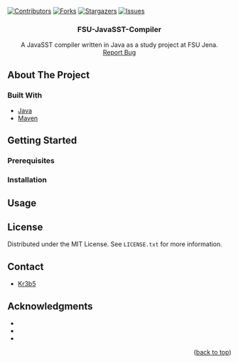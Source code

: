 <!-- PROJECT SHIELDS -->
[![Contributors][contributors-shield]][contributors-url]
[![Forks][forks-shield]][forks-url]
[![Stargazers][stars-shield]][stars-url]
[![Issues][issues-shield]][issues-url]



<h3 align="center">FSU-JavaSST-Compiler</h3>
  <p align="center">
    A JavaSST compiler written in Java as a study project at FSU Jena.
    <br />
    <a href="https://github.com/Kr3b5/FSU-JavaSST-Compiler/issues">Report Bug</a>
  </p>


<!-- ABOUT THE PROJECT -->
## About The Project




### Built With

* [Java](https://www.java.com/en/)
* [Maven](https://maven.apache.org/)


<!-- GETTING STARTED -->
## Getting Started



### Prerequisites


### Installation



<!-- USAGE EXAMPLES -->
## Usage


<!-- LICENSE -->
## License
Distributed under the MIT License. See `LICENSE.txt` for more information.


<!-- CONTACT -->
## Contact

* [Kr3b5](https://gitlab.com/Kr3b5)


<!-- ACKNOWLEDGMENTS -->
## Acknowledgments

* []()
* []()
* []()

<p align="right">(<a href="#top">back to top</a>)</p>



<!-- MARKDOWN LINKS & IMAGES -->
<!-- https://www.markdownguide.org/basic-syntax/#reference-style-links -->
[contributors-shield]: https://img.shields.io/github/contributors/github_username/repo_name.svg?style=for-the-badge
[contributors-url]: https://github.com/Kr3b5/FSU-JavaSST-Compiler/graphs/contributors
[forks-shield]: https://img.shields.io/github/forks/github_username/repo_name.svg?style=for-the-badge
[forks-url]: https://github.com/Kr3b5/FSU-JavaSST-Compiler/network/members
[stars-shield]: https://img.shields.io/github/stars/github_username/repo_name.svg?style=for-the-badge
[stars-url]: https://github.com/Kr3b5/FSU-JavaSST-Compiler/stargazers
[issues-shield]: https://img.shields.io/github/issues/github_username/repo_name.svg?style=for-the-badge
[issues-url]: https://github.com/Kr3b5/FSU-JavaSST-Compiler/issues
